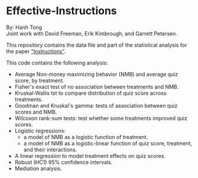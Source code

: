 # Effective-Instructions
By: Hanh Tong  
Joint work with David Freeman, Erik Kimbrough, and Garrett Petersen.  

This repository contains the data file and part of the statistical analysis for the paper ["Instructions"](https://link.springer.com/article/10.1007/s40881-018-0059-0?error=cookies_not_supported&error=cookies_not_supported&code=8fe07e78-e48f-4541-b975-ebbceaa213b5&code=cde031c5-f019-4626-96fb-600f2162fe77).  

This code contains the following analysis:
- Average Non-money maximizing behavior (NMB) and average quiz score, by treatment.
- Fisher's exact test of no association between treatments and NMB.
- Kruskal-Wallis tst to compare distribution of quiz score across treatments.
- Goodman and Kruskal's gamma: tests of association between quiz scores and NMB.
- Wilcoxon rank-sum tests: test whether some treatments improved quiz scores.
- Logistic regressions:
  - a model of NMB as a logistic function of treatment.
  - a model of NMB as a logistic-linear function of quiz score, treatment, and their interactions.
- A linear regression to model treatment effects on quiz scores.
- Robust (HC1) 95% confidence intervals.
- Mediation analysis.
